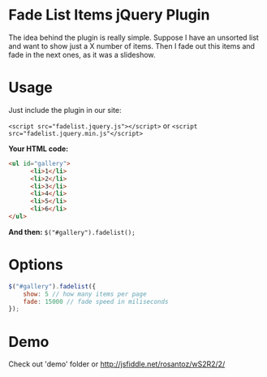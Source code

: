 # Fade List Items jQuery Plugin

The idea behind the plugin is really simple. Suppose I have an unsorted list and want to show
just a X number of items. Then I fade out this items and fade in the next ones, as it was a slideshow.

# Usage

Just include the plugin in our site:

```<script src="fadelist.jquery.js"></script>``` 
or 
```<script src="fadelist.jquery.min.js"</script>```

**Your HTML code:**
``` HTML
<ul id="gallery">
      <li>1</li>
      <li>2</li>
      <li>3</li>
      <li>4</li>
      <li>5</li>
      <li>6</li>
</ul>  
```
**And then:**
```$("#gallery").fadelist(); ```

# Options

``` javascript
$("#gallery").fadelist({
    show: 5 // how many items per page
    fade: 15000 // fade speed in miliseconds
});
```
# Demo
Check out 'demo' folder or http://jsfiddle.net/rosantoz/wS2R2/2/